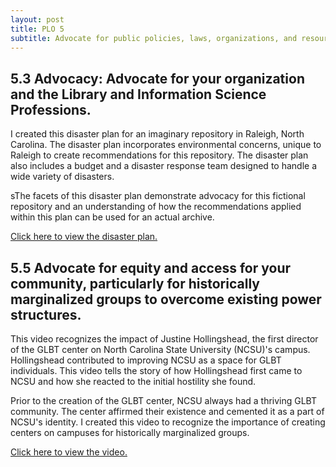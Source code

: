```yaml
---
layout: post
title: PLO 5
subtitle: Advocate for public policies, laws, organizations, and resources that promote a just information society [Advocacy and Public Policy]
---
```


## 5.3 Advocacy: Advocate for your organization and the Library and Information Science Professions.

I created this disaster plan for an imaginary repository in Raleigh, North Carolina. The disaster plan incorporates environmental concerns, unique to Raleigh to create recommendations for this repository. The disaster plan also includes a budget and a disaster response team designed to handle a wide variety of disasters.

sThe facets of this disaster plan demonstrate advocacy for this fictional repository and an understanding of how the recommendations applied within this plan can be used for an actual archive.

[Click here to view the disaster plan.]({{dunefskychadwick.github.io}}/assets/pdfs/advocacy.pdf)  

## 5.5 Advocate for equity and access for your community, particularly for historically marginalized groups to overcome existing power structures.

This video recognizes the impact of Justine Hollingshead, the first director of the GLBT center on North Carolina State University (NCSU)'s campus. Hollingshead contributed to improving NCSU as a space for GLBT individuals. This video tells the story of how Hollingshead first came to NCSU and how she reacted to the initial hostility she found.

Prior to the creation of the GLBT center, NCSU always had a thriving GLBT community. The center affirmed their existence and cemented it as a part of NCSU's identity. I created this video to recognize the importance of creating centers on campuses for historically marginalized groups.

[Click here to view the video.](https://youtu.be/FQAAM1_YAvQ)  
